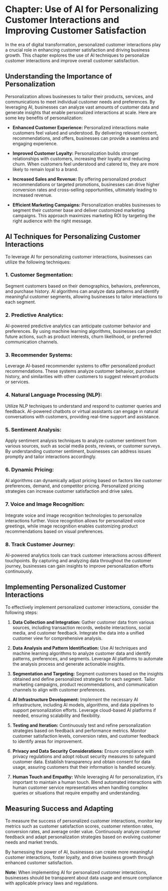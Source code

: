 Chapter: Use of AI for Personalizing Customer Interactions and Improving Customer Satisfaction
==============================================================================================

In the era of digital transformation, personalized customer interactions play a crucial role in enhancing customer satisfaction and driving business growth. This chapter explores the use of AI techniques to personalize customer interactions and improve overall customer satisfaction.

Understanding the Importance of Personalization
-----------------------------------------------

Personalization allows businesses to tailor their products, services, and communications to meet individual customer needs and preferences. By leveraging AI, businesses can analyze vast amounts of customer data and generate insights that enable personalized interactions at scale. Here are some key benefits of personalization:

* **Enhanced Customer Experience:** Personalized interactions make customers feel valued and understood. By delivering relevant content, recommendations, and offers, businesses can provide a seamless and engaging experience.

* **Improved Customer Loyalty:** Personalization builds stronger relationships with customers, increasing their loyalty and reducing churn. When customers feel understood and catered to, they are more likely to remain loyal to a brand.

* **Increased Sales and Revenue:** By offering personalized product recommendations or targeted promotions, businesses can drive higher conversion rates and cross-selling opportunities, ultimately leading to increased revenue.

* **Efficient Marketing Campaigns:** Personalization enables businesses to segment their customer base and deliver customized marketing campaigns. This approach maximizes marketing ROI by targeting the right audience with the right message.

AI Techniques for Personalizing Customer Interactions
-----------------------------------------------------

To leverage AI for personalizing customer interactions, businesses can utilize the following techniques:

### 1. Customer Segmentation:

Segment customers based on their demographics, behaviors, preferences, and purchase history. AI algorithms can analyze data patterns and identify meaningful customer segments, allowing businesses to tailor interactions to each segment.

### 2. Predictive Analytics:

AI-powered predictive analytics can anticipate customer behavior and preferences. By using machine learning algorithms, businesses can predict future actions, such as product interests, churn likelihood, or preferred communication channels.

### 3. Recommender Systems:

Leverage AI-based recommender systems to offer personalized product recommendations. These systems analyze customer behavior, purchase history, and similarities with other customers to suggest relevant products or services.

### 4. Natural Language Processing (NLP):

Utilize NLP techniques to understand and respond to customer queries and feedback. AI-powered chatbots or virtual assistants can engage in natural conversations with customers, providing real-time support and assistance.

### 5. Sentiment Analysis:

Apply sentiment analysis techniques to analyze customer sentiment from various sources, such as social media posts, reviews, or customer surveys. By understanding customer sentiment, businesses can address issues promptly and tailor interactions accordingly.

### 6. Dynamic Pricing:

AI algorithms can dynamically adjust pricing based on factors like customer preferences, demand, and competitor pricing. Personalized pricing strategies can increase customer satisfaction and drive sales.

### 7. Voice and Image Recognition:

Integrate voice and image recognition technologies to personalize interactions further. Voice recognition allows for personalized voice greetings, while image recognition enables customizing product recommendations based on visual preferences.

### 8. Track Customer Journey:

AI-powered analytics tools can track customer interactions across different touchpoints. By capturing and analyzing data throughout the customer journey, businesses can gain insights to improve personalization efforts continuously.

Implementing Personalized Customer Interactions
-----------------------------------------------

To effectively implement personalized customer interactions, consider the following steps:

1. **Data Collection and Integration:** Gather customer data from various sources, including transaction records, website interactions, social media, and customer feedback. Integrate the data into a unified customer view for comprehensive analysis.

2. **Data Analysis and Pattern Identification:** Use AI techniques and machine learning algorithms to analyze customer data and identify patterns, preferences, and segments. Leverage AI platforms to automate the analysis process and generate actionable insights.

3. **Segmentation and Targeting:** Segment customers based on the insights obtained and define personalized strategies for each segment. Tailor marketing campaigns, product recommendations, and communication channels to align with customer preferences.

4. **AI Infrastructure Development:** Implement the necessary AI infrastructure, including AI models, algorithms, and data pipelines to support personalization efforts. Leverage cloud-based AI platforms if needed, ensuring scalability and flexibility.

5. **Testing and Iteration:** Continuously test and refine personalization strategies based on feedback and performance metrics. Monitor customer satisfaction levels, conversion rates, and customer feedback to identify areas for improvement.

6. **Privacy and Data Security Considerations:** Ensure compliance with privacy regulations and adopt robust security measures to safeguard customer data. Establish transparency and obtain consent for data usage, assuring customers that their information is handled securely.

7. **Human Touch and Empathy:** While leveraging AI for personalization, it's important to maintain a human touch. Blend automated interactions with human customer service representatives when handling complex queries or situations that require empathy and understanding.

Measuring Success and Adapting
------------------------------

To measure the success of personalized customer interactions, monitor key metrics such as customer satisfaction scores, customer retention rates, conversion rates, and average order value. Continuously analyze customer feedback and adapt personalization strategies based on evolving customer needs and market trends.

By harnessing the power of AI, businesses can create more meaningful customer interactions, foster loyalty, and drive business growth through enhanced customer satisfaction.

**Note:** When implementing AI for personalized customer interactions, businesses should be transparent about data usage and ensure compliance with applicable privacy laws and regulations.
